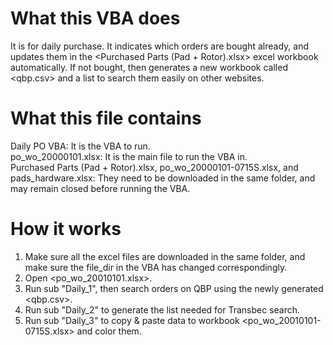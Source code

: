 # What this VBA does
It is for daily purchase. It indicates which orders are bought already, and updates them in the <Purchased Parts (Pad + Rotor).xlsx> excel workbook automatically. If not bought, then generates a new workbook called <qbp.csv> and a list to search them easily on other websites. 

# What this file contains
Daily PO VBA: It is the VBA to run.\
po_wo_20000101.xlsx: It is the main file to run the VBA in.\
Purchased Parts (Pad + Rotor).xlsx, po_wo_20000101-0715S.xlsx, and pads_hardware.xlsx: They need to be downloaded in the same folder, and may remain closed before running the VBA.

# How it works
1. Make sure all the excel files are downloaded in the same folder, and make sure the file_dir in the VBA has changed correspondingly. 
2. Open <po_wo_20010101.xlsx>.
3. Run sub "Daily_1", then search orders on QBP using the newly generated <qbp.csv>.
4. Run sub "Daily_2" to generate the list needed for Transbec search.
5. Run sub "Daily_3" to copy & paste data to workbook <po_wo_20010101-0715S.xlsx> and color them.
